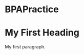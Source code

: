 # BPAPractice
<!DOCTYPE html>
<html>
<body>

<h1>My First Heading</h1>

<p>My first paragraph.</p>

</body>
</html>
